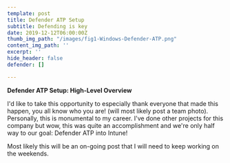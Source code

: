 ```yaml
---
template: post
title: Defender ATP Setup
subtitle: Defending is key
date: 2019-12-12T06:00:00Z
thumb_img_path: "/images/fig1-Windows-Defender-ATP.png"
content_img_path: ''
excerpt: ''
hide_header: false
defender: []

---
```

**Defender ATP Setup: High-Level Overview**

I'd like to take this opportunity to especially thank everyone that made this happen, you all know who you are! (will most likely post a team photo). Personally, this is monumental to my career. I've done other projects for this company but wow, this was quite an accomplishment and we're only half way to our goal: Defender ATP into Intune!

Most likely this will be an on-going post that I will need to keep working on the weekends.